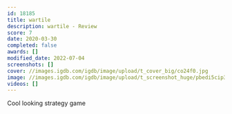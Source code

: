 ```yaml
---
id: 18185
title: wartile
description: wartile - Review
score: 7
date: 2020-03-30
completed: false
awards: []
modified_date: 2022-07-04
screenshots: []
cover: //images.igdb.com/igdb/image/upload/t_cover_big/co24f0.jpg
image: //images.igdb.com/igdb/image/upload/t_screenshot_huge/pbedi5cip3nvt3nym5wk.jpg
videos: []
---
```

Cool looking strategy game